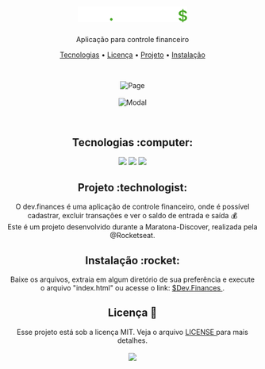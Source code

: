 <h1 align="center">
  <img alt="dev.finances" title="dev.finances" src="assets/logo.svg" width="220px" />
</h1>
<p align="center">Aplicação para controle financeiro</p>

<p align="center">
 <a href="#tecnologias">Tecnologias</a> • 
 <a href="#license">Licença</a> • 
 <a href="#project">Projeto</a> • 
 <a href="#install">Instalação</a>
</p>

<br>
<p align="center">
  <img alt="Page" src="https://user-images.githubusercontent.com/34111368/107441393-ee360380-6b13-11eb-8d86-73f979fd16d6.png">
  <br> <br>
  <img alt="Modal" src="https://user-images.githubusercontent.com/34111368/107441652-571d7b80-6b14-11eb-9931-fc5c6f75eeb0.png">
</p>

<br>
<h2 id="tecnologias" align="center">
  Tecnologias :computer: 
</h2>

<p align="center">
  <img src="https://img.shields.io/static/v1?label=&message=SASS&color=f0a5ca&style=for-the-badge&logo=sass"/>
  <img src="https://img.shields.io/static/v1?label=&message=HTML5&color=ed7c5c&style=for-the-badge&logo=html5"/>
  <img src="https://img.shields.io/static/v1?label=&message=JavaScript&color=0d0c0c&style=for-the-badge&logo=JavaScript"/>
</p>

<h2 id="project" align="center">
  Projeto :technologist:
</h2>
<p align="center">
  O dev.finances é uma aplicação de controle financeiro, onde é possível cadastrar, excluir transações e ver o saldo de entrada e saída 💰<br>
  Este é um projeto desenvolvido durante a Maratona-Discover, realizada pela @Rocketseat.
</p>

<h2 id="install" align="center">
  Instalação :rocket:
</h2>
<p align="center">
  Baixe os arquivos, extraia em algum diretório de sua preferência e execute o arquivo "index.html" ou acesse o link: <a href="https://devfinances.000webhostapp.com/"> $Dev.Finances </a>.
</p>

<h2 id="license" align="center">
  Licença 📝
</h2>
<p align="center">
  Esse projeto está sob a licença MIT. Veja o arquivo <a href="LICENSE"> LICENSE </a> para mais detalhes.<br><br>
  <img src="https://img.shields.io/static/v1?label=license&message=mit&color=green&style=for-the-badge&logo="/>   
</p>
